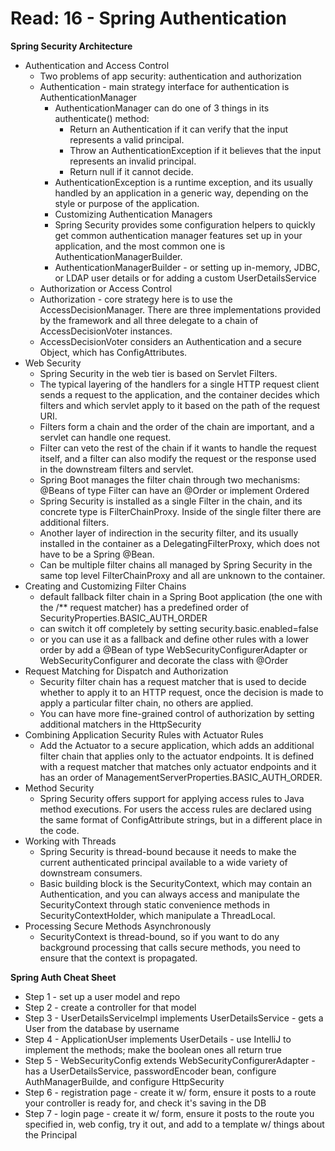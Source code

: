# Read: 16 - Spring Authentication


**Spring Security Architecture**
 * Authentication and Access Control
   - Two problems of app security: authentication and authorization 
   - Authentication - main strategy interface for authentication is AuthenticationManager
     * AuthenticationManager can do one of 3 things in its authenticate() method: 
       - Return an Authentication if it can verify that the input represents a valid principal.
       - Throw an AuthenticationException if it believes that the input represents an invalid principal.
       - Return null if it cannot decide.
     * AuthenticationException is a runtime exception, and its usually handled by an application in a generic way, depending on the style or purpose of the application.
     * Customizing Authentication Managers
      - Spring Security provides some configuration helpers to quickly get common authentication manager features set up in your application, and the most common one is AuthenticationManagerBuilder.
      - AuthenticationManagerBuilder - or setting up in-memory, JDBC, or LDAP user details or for adding a custom UserDetailsService
    *  Authorization or Access Control
      - Authorization - core strategy here is to use the AccessDecisionManager. There are three implementations provided by the framework and all three delegate to a chain of AccessDecisionVoter instances.
      - AccessDecisionVoter considers an Authentication and a secure Object, which has ConfigAttributes.
  * Web Security
    - Spring Security in the web tier is based on Servlet Filters.
    - The typical layering of the handlers for a single HTTP request client sends a request to the application, and the container decides which filters and which servlet apply to it based on the path of the request URI.
    - Filters form a chain and the order of the chain are important, and a servlet can handle one request.
    - Filter can veto the rest of the chain if it wants to handle the request itself, and a filter can also modify the request or the response used in the downstream filters and servlet. 
    - Spring Boot manages the filter chain through two mechanisms: @Beans of type Filter can have an @Order or implement Ordered
    - Spring Security is installed as a single Filter in the chain, and its concrete type is FilterChainProxy. Inside of the single filter there are additional filters.
    - Another layer of indirection in the security filter, and its usually installed in the container as a DelegatingFilterProxy, which does not have to be a Spring @Bean. 
    - Can be multiple filter chains all managed by Spring Security in the same top level FilterChainProxy and all are unknown to the container. 
  * Creating and Customizing Filter Chains
    - default fallback filter chain in a Spring Boot application (the one with the /** request matcher) has a predefined order of SecurityProperties.BASIC_AUTH_ORDER
    - can switch it off completely by setting security.basic.enabled=false
    - or you can use it as a fallback and define other rules with a lower order by add a @Bean of type WebSecurityConfigurerAdapter or WebSecurityConfigurer and decorate the class with @Order 
  * Request Matching for Dispatch and Authorization 
    - Security filter chain has a request matcher that is used to decide whether to apply it to an HTTP request, once the decision is made to apply a particular filter chain, no others are applied. 
    - You can have more fine-grained control of authorization by setting additional matchers in the HttpSecurity
  * Combining Application Security Rules with Actuator Rules
    - Add the Actuator to a secure application, which adds an additional filter chain that applies only to the actuator endpoints. It is defined with a request matcher that matches only actuator endpoints and it has an order of ManagementServerProperties.BASIC_AUTH_ORDER.
  * Method Security
    - Spring Security offers support for applying access rules to Java method executions. For users the access rules are declared using the same format of ConfigAttribute strings, but in a different place in the code.
  * Working with Threads
    - Spring Security is thread-bound because it needs to make the current authenticated principal available to a wide variety of downstream consumers. 
    - Basic building block is the SecurityContext, which may contain an Authentication, and you can always access and manipulate the SecurityContext through static convenience methods in SecurityContextHolder, which manipulate a ThreadLocal.
  * Processing Secure Methods Asynchronously
    - SecurityContext is thread-bound, so if you want to do any background processing that calls secure methods, you need to ensure that the context is propagated. 


**Spring Auth Cheat Sheet**
 * Step 1 - set up a user model and repo
 * Step 2 - create a controller for that model
 * Step 3 - UserDetailsServiceImpl implements UserDetailsService - gets a User from the database by username 
 * Step 4 - ApplicationUser implements UserDetails - use IntelliJ to implement the methods; make the boolean ones all return true
 * Step 5 - WebSecurityConfig extends WebSecurityConfigurerAdapter - has a UserDetailsService, passwordEncoder bean, configure AuthManagerBuilde, and configure HttpSecurity
 * Step 6 - registration page - create it w/ form, ensure it posts to a route your controller is ready for, and check it's saving in the DB
 * Step 7 - login page - create it w/ form,
ensure it posts to the route you specified in, web config, try it out, and add to a template w/ things about the Principal